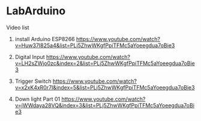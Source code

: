 # LabArduino

Video list

1. install Arduino ESP8266
  https://www.youtube.com/watch?v=Huw37I825a4&list=PLj5ZhwWKgfPpiTFMc5aYoeegdua7oBie3
  
  
2. Digital Input
   https://www.youtube.com/watch?v=LH2sZWjo0zc&index=2&list=PLj5ZhwWKgfPpiTFMc5aYoeegdua7oBie3
   
   
3. Trigger Switch
    https://www.youtube.com/watch?v=x2xK4xR0r7I&index=5&list=PLj5ZhwWKgfPpiTFMc5aYoeegdua7oBie3
    
    
4. Down light 
    Part 01
    https://www.youtube.com/watch?v=jWWdaya28VQ&index=3&list=PLj5ZhwWKgfPpiTFMc5aYoeegdua7oBie3
